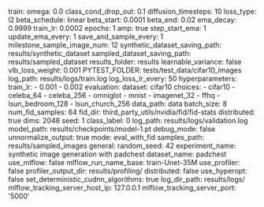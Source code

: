 
  train:
    omega: 0.0
    class_cond_drop_out: 0.1
    diffusion_timesteps: 10
    loss_type: l2
    beta_schedule: linear
    beta_start: 0.0001
    beta_end: 0.02
    ema_decay: 0.9999
    train_lr: 0.0002
    epochs: 1
    amp: true
    step_start_ema: 1
    update_ema_every: 1
    save_and_sample_every: 1
    milestone_sample_image_num: 12
    synthetic_dataset_saving_path: results/synthetic_dataset
    sampled_dataset_saving_path: results/sampled_dataset
    results_folder: results
    learnable_variance: false
    vlb_loss_weight: 0.001
    PYTEST_FOLDER: tests/test_data/cifar10_images
    log_path: results/logs/train.log
    log_loss_lr_every: 50
  hyperparameters:
    train_lr:
    - 0.001
    - 0.002
  evaluation:
    dataset: cifar10
    choices:
    - cifar10
    - celeba_64
    - celeba_256
    - omniglot
    - mnist
    - imagenet_32
    - ffhq
    - lsun_bedroom_128
    - lsun_church_256
    data_path: data
    batch_size: 8
    num_fid_samples: 64
    fid_dir: third_party_utils/nvidia/fid/fid-stats
    distributed: true
    dims: 2048
    seed: 1
    class_label: 0
    log_path: results/logs/validation.log
    model_path: results/checkpoints/model-1.pt
    debug_mode: false
    unnormalize_output: true
    mode: eval_with_fid
    samples_path: results/sampled_images
general:
  random_seed: 42
  experiment_name: synthetic image generation with padchest
  dataset_name: padchest
  use_mlflow: false
  mlflow_run_name_base: train-Unet-35M
  use_profiler: false
  profiler_output_dir: results/profiling/
  distributed: false
  use_hyperopt: false
  set_deterministic_cudnn_algorithms: true
  log_dir_path: results/logs/
  mlflow_tracking_server_host_ip: 127.0.0.1
  mlflow_tracking_server_port: '5000'
